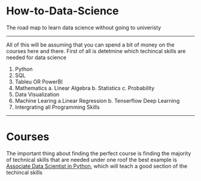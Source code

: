 # How-to-Data-Science
The road map to learn data science without going to univeristy
***
All of this will be assuming that you can spend a bit of money on the courses here and there. First of all is detetmine which techincal skills are needed for data science
1. Python
2. SQL
3. Tableu OR PowerBI
4. Mathematics
   a. Linear Algebra
   b. Statistics
   c. Probability
5. Data Visualization
6. Machine Learing
   a.Linear Regression
   b. Tenserflow Deep Learning
7. Intergrating all Programming Skills

***

# Courses
The important thing about finding the perfect course is finding the majority of technical skills that are needed under one roof the best example is [Associate Data Scientist in Python](https://app.datacamp.com/learn/career-tracks/associate-data-scientist-in-python), which will teach a good section of the techincal skills

